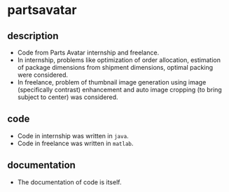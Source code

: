 # partsavatar

## description
- Code from Parts Avatar internship and freelance.
- In internship, problems like optimization of order allocation, estimation of package dimensions from shipment dimensions, optimal packing were considered.
- In freelance, problem of thumbnail image generation using image (specifically contrast) enhancement and auto image cropping (to bring subject to center) was considered.

## code
- Code in internship was written in `java`.
- Code in freelance was written in `matlab`.

## documentation
- The documentation of code is itself.
